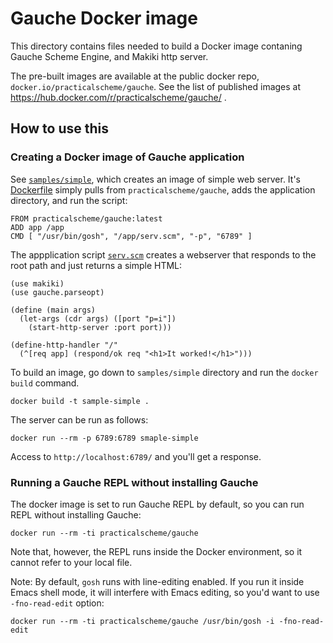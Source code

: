 # Gauche Docker image

This directory contains files needed to build a Docker image contaning
Gauche Scheme Engine, and Makiki http server.

The pre-built images are available at the public docker repo,
`docker.io/practicalscheme/gauche`.
See the list of published images at
https://hub.docker.com/r/practicalscheme/gauche/ .

## How to use this

### Creating a Docker image of Gauche application

See [`samples/simple`](samples/simple), which creates an image of simple web server.
It's [Dockerfile](samples/simple/Dockerfile) simply pulls from `practicalscheme/gauche`, adds
the application directory, and run the script:

```
FROM practicalscheme/gauche:latest
ADD app /app
CMD [ "/usr/bin/gosh", "/app/serv.scm", "-p", "6789" ]
```

The appplication script [`serv.scm`](samples/simple/app/serv.scm)
creates a webserver that responds to the root path and just returns
a simple HTML:

```
(use makiki)
(use gauche.parseopt)

(define (main args)
  (let-args (cdr args) ([port "p=i"])
    (start-http-server :port port)))

(define-http-handler "/"
  (^[req app] (respond/ok req "<h1>It worked!</h1>")))
```

To build an image, go down to `samples/simple` directory and run the
`docker build` command.

```
docker build -t sample-simple .
```

The server can be run as follows:

```
docker run --rm -p 6789:6789 smaple-simple
```

Access to `http://localhost:6789/` and you'll get a response.


### Running a Gauche REPL without installing Gauche

The docker image is set to run Gauche REPL by default, so
you can run REPL without installing Gauche:

```
docker run --rm -ti practicalscheme/gauche
```

Note that, however, the REPL runs inside the Docker environment,
so it cannot refer to your local file.

Note: By default, `gosh` runs with line-editing enabled.
If you run it inside Emacs shell mode, it will interfere with
Emacs editing, so you'd want to use `-fno-read-edit` option:


```
docker run --rm -ti practicalscheme/gauche /usr/bin/gosh -i -fno-read-edit
```
